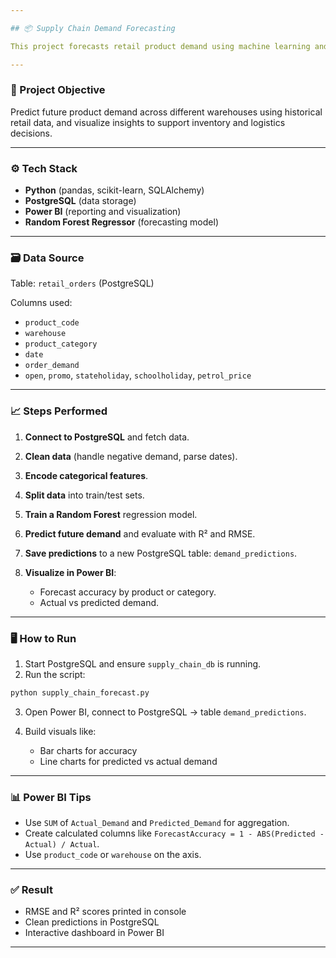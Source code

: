 ```yaml
---

## 📦 Supply Chain Demand Forecasting

This project forecasts retail product demand using machine learning and visualizes the results in Power BI. It combines data engineering, model building, and business intelligence.

---
```


### 🧠 Project Objective

Predict future product demand across different warehouses using historical retail data, and visualize insights to support inventory and logistics decisions.

---

### ⚙️ Tech Stack

* **Python** (pandas, scikit-learn, SQLAlchemy)
* **PostgreSQL** (data storage)
* **Power BI** (reporting and visualization)
* **Random Forest Regressor** (forecasting model)

---

### 🗃️ Data Source

Table: `retail_orders` (PostgreSQL)

Columns used:

* `product_code`
* `warehouse`
* `product_category`
* `date`
* `order_demand`
* `open`, `promo`, `stateholiday`, `schoolholiday`, `petrol_price`

---

### 📈 Steps Performed

1. **Connect to PostgreSQL** and fetch data.
2. **Clean data** (handle negative demand, parse dates).
3. **Encode categorical features**.
4. **Split data** into train/test sets.
5. **Train a Random Forest** regression model.
6. **Predict future demand** and evaluate with R² and RMSE.
7. **Save predictions** to a new PostgreSQL table: `demand_predictions`.
8. **Visualize in Power BI**:

   * Forecast accuracy by product or category.
   * Actual vs predicted demand.

---

### 🖥️ How to Run

1. Start PostgreSQL and ensure `supply_chain_db` is running.
2. Run the script:

```bash
python supply_chain_forecast.py
```

3. Open Power BI, connect to PostgreSQL → table `demand_predictions`.
4. Build visuals like:

   * Bar charts for accuracy
   * Line charts for predicted vs actual demand

---

### 📊 Power BI Tips

* Use `SUM` of `Actual_Demand` and `Predicted_Demand` for aggregation.
* Create calculated columns like `ForecastAccuracy = 1 - ABS(Predicted - Actual) / Actual`.
* Use `product_code` or `warehouse` on the axis.

---

### ✅ Result

* RMSE and R² scores printed in console
* Clean predictions in PostgreSQL
* Interactive dashboard in Power BI

---
